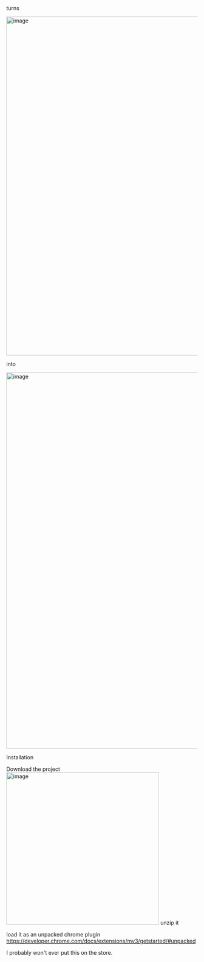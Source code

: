 turns

<img width="893" alt="image" src="https://user-images.githubusercontent.com/2229837/183344379-279e0fe8-1cdb-4554-9e2c-73ec41e0da9b.png">

into

<img width="992" alt="image" src="https://user-images.githubusercontent.com/2229837/183344270-27abef00-4f8b-486d-a096-a415f12869e9.png">

Installation

Download the project
<img width="402" alt="image" src="https://user-images.githubusercontent.com/2229837/183344139-528d2840-18a2-4f23-b9f4-2af4a981a9f2.png">
unzip it

load it as an unpacked chrome plugin 
https://developer.chrome.com/docs/extensions/mv3/getstarted/#unpacked

I probably won't ever put this on the store. 
